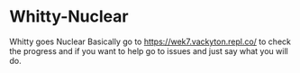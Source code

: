 # Whitty-Nuclear
Whitty goes Nuclear Basically
go to https://wek7.vackyton.repl.co/ to check the progress and if you want to help go to issues and just say what you will do.
